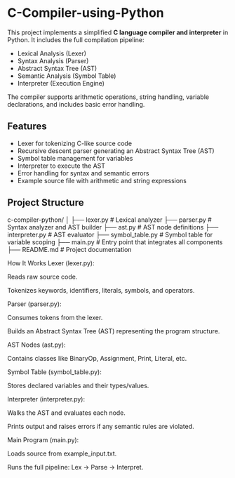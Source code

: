 # C-Compiler-using-Python

This project implements a simplified **C language compiler and interpreter** in Python. It includes the full compilation pipeline:

- Lexical Analysis (Lexer)
- Syntax Analysis (Parser)
- Abstract Syntax Tree (AST)
- Semantic Analysis (Symbol Table)
- Interpreter (Execution Engine)

The compiler supports arithmetic operations, string handling, variable declarations, and includes basic error handling.

## Features

- Lexer for tokenizing C-like source code
- Recursive descent parser generating an Abstract Syntax Tree (AST)
- Symbol table management for variables
- Interpreter to execute the AST
- Error handling for syntax and semantic errors
- Example source file with arithmetic and string expressions

## Project Structure
c-compiler-python/
│
├── lexer.py # Lexical analyzer
├── parser.py # Syntax analyzer and AST builder
├── ast.py # AST node definitions
├── interpreter.py # AST evaluator
├── symbol_table.py # Symbol table for variable scoping
├── main.py # Entry point that integrates all components
├── README.md # Project documentation

How It Works
Lexer (lexer.py):

Reads raw source code.

Tokenizes keywords, identifiers, literals, symbols, and operators.

Parser (parser.py):

Consumes tokens from the lexer.

Builds an Abstract Syntax Tree (AST) representing the program structure.

AST Nodes (ast.py):

Contains classes like BinaryOp, Assignment, Print, Literal, etc.

Symbol Table (symbol_table.py):

Stores declared variables and their types/values.

Interpreter (interpreter.py):

Walks the AST and evaluates each node.

Prints output and raises errors if any semantic rules are violated.

Main Program (main.py):

Loads source from example_input.txt.

Runs the full pipeline: Lex → Parse → Interpret.
